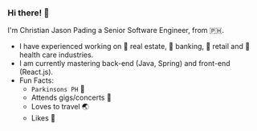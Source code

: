 ### Hi there! 👋

I'm Christian Jason Pading a Senior Software Engineer, from :philippines:.

- I have experienced working on :post_office: real estate, :bank: banking, :department_store: retail and :hospital: health care industries.
- I am currently mastering back-end (Java, Spring) and front-end (React.js).
- Fun Facts:
  - `Parkinsons PH` :microphone:
  - Attends gigs/concerts :metal:
  - Loves to travel :earth_asia:
  - Likes :dog:



<!--
**cjpading/cjpading** is a ✨ _special_ ✨ repository because its `README.md` (this file) appears on your GitHub profile.

Here are some ideas to get you started:

- 🔭 I’m currently working on ...
- 🌱 I’m currently learning ...
- 👯 I’m looking to collaborate on ...
- 🤔 I’m looking for help with ...
- 💬 Ask me about ...
- 📫 How to reach me: ...
- 😄 Pronouns: ...
- ⚡ Fun fact: ...
-->
